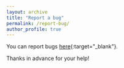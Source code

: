 ```yaml
---
layout: archive
title: "Report a bug"
permalink: /report-bug/
author_profile: true
---
```


You can report bugs [here](https://github.com/AntoineSoetewey/antoinesoetewey.github.io/issues){:target="_blank"}.

Thanks in advance for your help!
